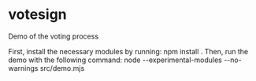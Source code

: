 # votesign
Demo of the voting process

First, install the necessary modules by running:
		npm install .
Then, run the demo with the following command:
		node --experimental-modules --no-warnings src/demo.mjs


